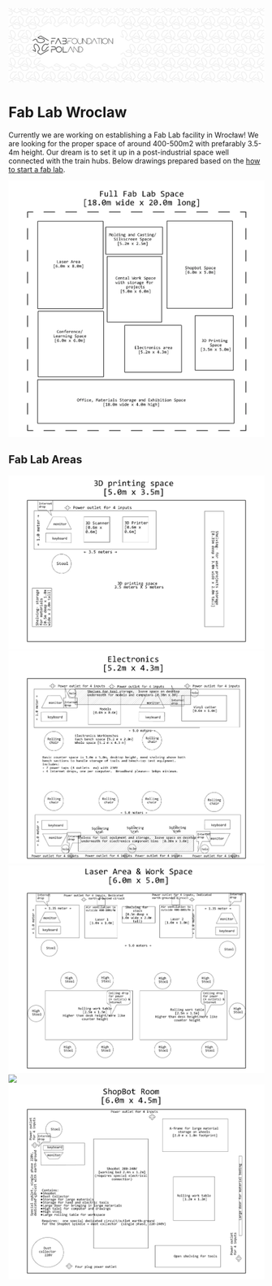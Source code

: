 



![](./assets/ffp-background2.jpg)


# Fab Lab Wroclaw

Currently we are working on establishing a Fab Lab facility in Wrocław!
We are looking for the proper space of around 400-500m2 with prefarably 3.5-4m height. Our dream is to set it up in a post-industrial space well connected with the train hubs.
Below drawings prepared based on the [how to start a fab lab](https://fabfoundation.org/getting-started/#fab-lab-questions).

![](./assets/fab-total.jpg)

## Fab Lab Areas

![](./assets/fab-3dprint.jpg)
![](./assets/fab-electronics.jpg)
![](./assets/fab-laser.jpg)
![](./assets/fab-modling.jpg)
![](./assets/fab-shopbot.jpg)